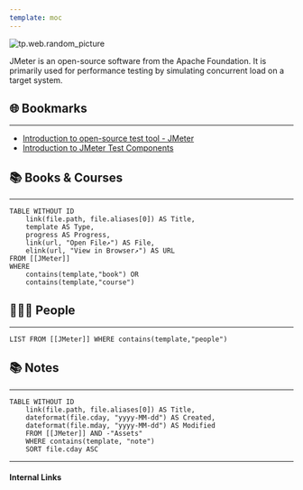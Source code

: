 ```yaml
---
template: moc
---
```

![tp.web.random_picture](https://images.unsplash.com/photo-1533168461629-51f6f8061c68?crop=entropy&cs=tinysrgb&fit=crop&fm=jpg&h=300&ixid=MnwxfDB8MXxyYW5kb218MHx8dHJlZSxsYW5kc2NhcGUsd2F0ZXIsbW91bnRhaW58fHx8fHwxNjg3NTc0OTgy&ixlib=rb-4.0.3&q=80&utm_campaign=api-credit&utm_medium=referral&utm_source=unsplash_source&w=900)

JMeter is an open-source software from the Apache Foundation. It is primarily used for performance testing by simulating concurrent load on a target system.

## 🌐 Bookmarks
---
- [Introduction to open-source test tool - JMeter](https://www.emqx.com/en/blog/introduction-to-the-open-source-testing-tool-jmeter)
- [Introduction to JMeter Test Components](https://dev.to/emqx/introduction-to-jmeter-test-components-h42)

## 📚 Books & Courses
---
```dataview
TABLE WITHOUT ID 
	link(file.path, file.aliases[0]) AS Title,
	template AS Type,
	progress AS Progress,
	link(url, "Open File↗️") AS File,
	elink(url, "View in Browser↗️") AS URL
FROM [[JMeter]] 
WHERE 
	contains(template,"book") OR 
	contains(template,"course")
```

## 👨🏻‍🏫 People
---
```dataview
LIST FROM [[JMeter]] WHERE contains(template,"people")
```

## 📚 Notes
---
```dataview
TABLE WITHOUT ID
	link(file.path, file.aliases[0]) AS Title,
	dateformat(file.cday, "yyyy-MM-dd") AS Created,
	dateformat(file.mday, "yyyy-MM-dd") AS Modified
	FROM [[JMeter]] AND -"Assets"
	WHERE contains(template, "note")
	SORT file.cday ASC
```

---
#### Internal Links

